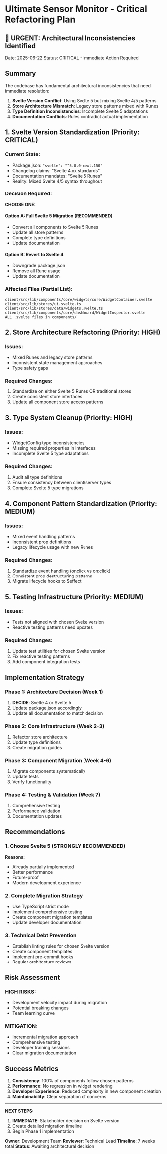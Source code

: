 # Ultimate Sensor Monitor - Critical Refactoring Plan

## 🚨 URGENT: Architectural Inconsistencies Identified

Date: 2025-06-22
Status: CRITICAL - Immediate Action Required

## Summary

The codebase has fundamental architectural inconsistencies that need immediate resolution:

1. **Svelte Version Conflict**: Using Svelte 5 but mixing Svelte 4/5 patterns
2. **Store Architecture Mismatch**: Legacy store patterns mixed with Runes
3. **Type Definition Inconsistencies**: Incomplete Svelte 5 adaptations
4. **Documentation Conflicts**: Rules contradict actual implementation

## 1. Svelte Version Standardization (Priority: CRITICAL)

### Current State:
- Package.json: `"svelte": "^5.0.0-next.150"`
- Changelog claims: "Svelte 4.xx standards"
- Documentation mandates: "Svelte 5 Runes"
- Reality: Mixed Svelte 4/5 syntax throughout

### Decision Required:
**CHOOSE ONE:**

#### Option A: Full Svelte 5 Migration (RECOMMENDED)
- Convert all components to Svelte 5 Runes
- Update all store patterns
- Complete type definitions
- Update documentation

#### Option B: Revert to Svelte 4
- Downgrade package.json
- Remove all Rune usage
- Update documentation

### Affected Files (Partial List):
```
client/src/lib/components/core/widgets/core/WidgetContainer.svelte
client/src/lib/stores/ui.svelte.ts
client/src/lib/stores/data/widgets.svelte.ts
client/src/lib/components/core/dashboard/WidgetInspector.svelte
ALL .svelte files in components/
```

## 2. Store Architecture Refactoring (Priority: HIGH)

### Issues:
- Mixed Runes and legacy store patterns
- Inconsistent state management approaches
- Type safety gaps

### Required Changes:
1. Standardize on either Svelte 5 Runes OR traditional stores
2. Create consistent store interfaces
3. Update all component store access patterns

## 3. Type System Cleanup (Priority: HIGH)

### Issues:
- WidgetConfig type inconsistencies
- Missing required properties in interfaces
- Incomplete Svelte 5 type adaptations

### Required Changes:
1. Audit all type definitions
2. Ensure consistency between client/server types
3. Complete Svelte 5 type migrations

## 4. Component Pattern Standardization (Priority: MEDIUM)

### Issues:
- Mixed event handling patterns
- Inconsistent prop definitions
- Legacy lifecycle usage with new Runes

### Required Changes:
1. Standardize event handling (onclick vs on:click)
2. Consistent prop destructuring patterns
3. Migrate lifecycle hooks to $effect

## 5. Testing Infrastructure (Priority: MEDIUM)

### Issues:
- Tests not aligned with chosen Svelte version
- Reactive testing patterns need updates

### Required Changes:
1. Update test utilities for chosen Svelte version
2. Fix reactive testing patterns
3. Add component integration tests

## Implementation Strategy

### Phase 1: Architecture Decision (Week 1)
1. **DECIDE**: Svelte 4 or Svelte 5
2. Update package.json accordingly
3. Update all documentation to match decision

### Phase 2: Core Infrastructure (Week 2-3)
1. Refactor store architecture
2. Update type definitions
3. Create migration guides

### Phase 3: Component Migration (Week 4-6)
1. Migrate components systematically
2. Update tests
3. Verify functionality

### Phase 4: Testing & Validation (Week 7)
1. Comprehensive testing
2. Performance validation
3. Documentation updates

## Recommendations

### 1. Choose Svelte 5 (STRONGLY RECOMMENDED)
**Reasons:**
- Already partially implemented
- Better performance
- Future-proof
- Modern development experience

### 2. Complete Migration Strategy
- Use TypeScript strict mode
- Implement comprehensive testing
- Create component migration templates
- Update developer documentation

### 3. Technical Debt Prevention
- Establish linting rules for chosen Svelte version
- Create component templates
- Implement pre-commit hooks
- Regular architecture reviews

## Risk Assessment

### HIGH RISKS:
- Development velocity impact during migration
- Potential breaking changes
- Team learning curve

### MITIGATION:
- Incremental migration approach
- Comprehensive testing
- Developer training sessions
- Clear migration documentation

## Success Metrics

1. **Consistency**: 100% of components follow chosen patterns
2. **Performance**: No regression in widget rendering
3. **Developer Experience**: Reduced complexity in new component creation
4. **Maintainability**: Clear separation of concerns

---

**NEXT STEPS:**
1. **IMMEDIATE**: Stakeholder decision on Svelte version
2. Create detailed migration timeline
3. Begin Phase 1 implementation

**Owner**: Development Team
**Reviewer**: Technical Lead
**Timeline**: 7 weeks total
**Status**: Awaiting architectural decision
